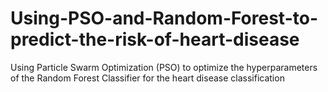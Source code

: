 # Using-PSO-and-Random-Forest-to-predict-the-risk-of-heart-disease
Using Particle Swarm Optimization (PSO) to optimize the hyperparameters of the Random Forest Classifier for the heart disease classification
